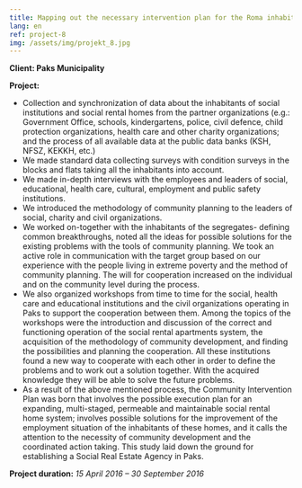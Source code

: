 ```yaml
---
title: Mapping out the necessary intervention plan for the Roma inhabitants of Paks
lang: en
ref: project-8
img: /assets/img/projekt_8.jpg
---
```


**Client: Paks Municipality**

**Project:**

*   Collection and synchronization of data about the inhabitants of social institutions and social rental homes from the partner organizations (e.g.: Government Office, schools, kindergartens, police, civil defence, child protection organizations, health care and other charity organizations; and the process of all available data at the public data banks (KSH, NFSZ, KEKKH, etc.)
*   We made standard data collecting surveys with condition surveys in the blocks and flats taking all the inhabitants into account.
*   We made in-depth interviews with the employees and leaders of social, educational, health care, cultural, employment and public safety institutions.
*   We introduced the methodology of community planning to the leaders of social, charity and civil organizations.
*   We worked on-together with the inhabitants of the segregates- defining common breakthroughs, noted all the ideas for possible solutions for the existing problems with the tools of community planning. We took an active role in communication with the target group based on our experience with the people living in extreme poverty and the method of community planning. The will for cooperation increased on the individual and on the community level during the process.
*   We also organized workshops from time to time for the social, health care and educational institutions and the civil organizations operating in Paks to support the cooperation between them. Among the topics of the workshops were the introduction and discussion of the correct and functioning operation of the social rental apartments system, the acquisition of the methodology of community development, and finding the possibilities and planning the cooperation. All these institutions found a new way to cooperate with each other in order to define the problems and to work out a solution together. With the acquired knowledge they will be able to solve the future problems.
*   As a result of the above mentioned process, the Community Intervention Plan was born that involves the possible execution plan for an expanding, multi-staged, permeable and maintainable social rental home system; involves possible solutions for the improvement of the employment situation of the inhabitants of these homes, and it calls the attention to the necessity of community development and the coordinated action taking. This study laid down the ground for establishing a Social Real Estate Agency in Paks.

**Project duration:** _15 April 2016 – 30 September 2016_
